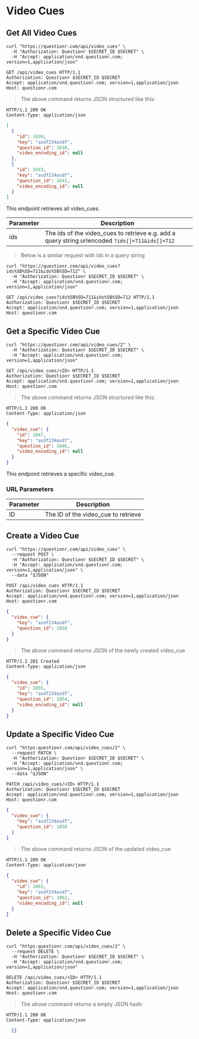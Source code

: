 # Video Cues

## Get All Video Cues

```shell
curl "https://questionr.com/api/video_cues" \
  -H "Authorization: Questionr $SECRET_ID $SECRET" \
  -H "Accept: application/vnd.questionr.com; version=1,application/json"
```

```http
GET /api/video_cues HTTP/1.1
Authorization: Questionr $SECRET_ID $SECRET
Accept: application/vnd.questionr.com; version=1,application/json
Host: questionr.com
```

> The above command returns JSON structured like this:

```http
HTTP/1.1 200 OK
Content-Type: application/json
```
```json
[
  {
    "id": 1039,
    "key": "asdf234asdf",
    "question_id": 1038,
    "video_encoding_id": null
  },
  {
    "id": 1043,
    "key": "asdf234asdf",
    "question_id": 1042,
    "video_encoding_id": null
  }
]
```

This endpoint retrieves all video_cues.


Parameter | Description
--------- | -----------
ids | The ids of the video_cues to retrieve e.g. add a query string urlencoded `?ids[]=711&ids[]=712`

> Below is a similar request with ids in a query string

```shell
curl "https://questionr.com/api/video_cues?ids%5B%5D=711&ids%5B%5D=712" \
  -H "Authorization: Questionr $SECRET_ID $SECRET" \
  -H "Accept: application/vnd.questionr.com; version=1,application/json"
```
```http
GET /api/video_cues?ids%5B%5D=711&ids%5B%5D=712 HTTP/1.1
Authorization: Questionr $SECRET_ID $SECRET
Accept: application/vnd.questionr.com; version=1,application/json
Host: questionr.com
```

## Get a Specific Video Cue

```shell
curl "https://questionr.com/api/video_cues/2" \
  -H "Authorization: Questionr $SECRET_ID $SECRET" \
  -H "Accept: application/vnd.questionr.com; version=1,application/json"
```

```http
GET /api/video_cues/<ID> HTTP/1.1
Authorization: Questionr $SECRET_ID $SECRET
Accept: application/vnd.questionr.com; version=1,application/json
Host: questionr.com
```

> The above command returns JSON structured like this:

```http
HTTP/1.1 200 OK
Content-Type: application/json
```
```json
{
  "video_cue": {
    "id": 1047,
    "key": "asdf234asdf",
    "question_id": 1046,
    "video_encoding_id": null
  }
}
```

This endpoint retrieves a specific video_cue.

### URL Parameters

Parameter | Description
--------- | -----------
ID | The ID of the video_cue to retrieve



## Create a Video Cue



```shell
curl "https://questionr.com/api/video_cues" \
  --request POST \
  -H "Authorization: Questionr $SECRET_ID $SECRET" \
  -H "Accept: application/vnd.questionr.com; version=1,application/json" \
  --data "$JSON"
```

```http
POST /api/video_cues HTTP/1.1
Authorization: Questionr $SECRET_ID $SECRET
Accept: application/vnd.questionr.com; version=1,application/json
Host: questionr.com
```
```json
{
  "video_cue": {
    "key": "asdf234asdf",
    "question_id": 1050
  }
}
```

> The above command returns JSON of the newly created video_cue

```http
HTTP/1.1 201 Created
Content-Type: application/json
```
```json
{
  "video_cue": {
    "id": 1055,
    "key": "asdf234asdf",
    "question_id": 1054,
    "video_encoding_id": null
  }
}
```

## Update a Specific Video Cue



```shell
curl "https:questionr.com/api/video_cues/2" \
  --request PATCH \
  -H "Authorization: Questionr $SECRET_ID $SECRET" \
  -H "Accept: application/vnd.questionr.com; version=1,application/json" \
  --data "$JSON"
```
```http
PATCH /api/video_cues/<ID> HTTP/1.1
Authorization: Questionr $SECRET_ID $SECRET
Accept: application/vnd.questionr.com; version=1,application/json
Host: questionr.com
```
```json
{
  "video_cue": {
    "key": "asdf234asdf",
    "question_id": 1058
  }
}
```

> The above command returns JSON of the updated video_cue

```http
HTTP/1.1 200 OK
Content-Type: application/json
```
```json
{
  "video_cue": {
    "id": 1063,
    "key": "asdf234asdf",
    "question_id": 1062,
    "video_encoding_id": null
  }
}
```


## Delete a Specific Video Cue



```shell
curl "https:questionr.com/api/video_cues/2" \
  --request DELETE \
  -H "Authorization: Questionr $SECRET_ID $SECRET" \
  -H "Accept: application/vnd.questionr.com; version=1,application/json"
```

```http
DELETE /api/video_cues/<ID> HTTP/1.1
Authorization: Questionr $SECRET_ID $SECRET
Accept: application/vnd.questionr.com; version=1,application/json
Host: questionr.com
```

> The above command returns a empty JSON hash:

```http
HTTP/1.1 200 OK
Content-Type: application/json
```
```json
  {}
```

